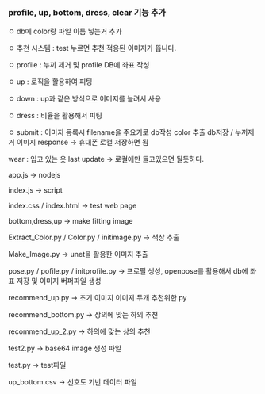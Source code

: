 ### profile, up, bottom, dress, clear 기능 추가

ㅇ db에 color랑 파일 이름 넣는거 추가

ㅇ 추천 시스템 : test 누르면 추천 적용된 이미지가 뜹니다.

ㅇ profile : 누끼 제거 및 profile DB에 좌표 작성

ㅇ up : 로직을 활용하여 피팅

ㅇ down : up과 같은 방식으로 이미지를 늘려서 사용

ㅇ dress : 비율을 활용해서 피팅

ㅇ submit : 이미지 등록시 filename을 주요키로 db작성 color 추출 db저장 / 누끼제거 이미지 response -> 휴대폰 로컬 저장하면 됨

wear : 입고 있는 옷 last update -> 로컬에만 들고있으면 될듯하다.

app.js -> nodejs

index.js -> script

index.css / index.html -> test web page

bottom,dress,up -> make fitting image

Extract_Color.py / Color.py / initimage.py -> 색상 추출

Make_Image.py -> unet을 활용한 이미지 추출

pose.py / pofile.py / initprofile.py -> 프로필 생성, openpose를 활용해서 db에 좌표 저장 및 이미지 버퍼파일 생성

recommend_up.py -> 초기 이미지 이미지 두개 추천위한 py

recommend_bottom.py -> 상의에 맞는 하의 추천

recommend_up_2.py -> 하의에 맞는 상의 추천

test2.py -> base64 image 생성 파일

test.py -> test파일

up_bottom.csv -> 선호도 기반 데이터 파일
